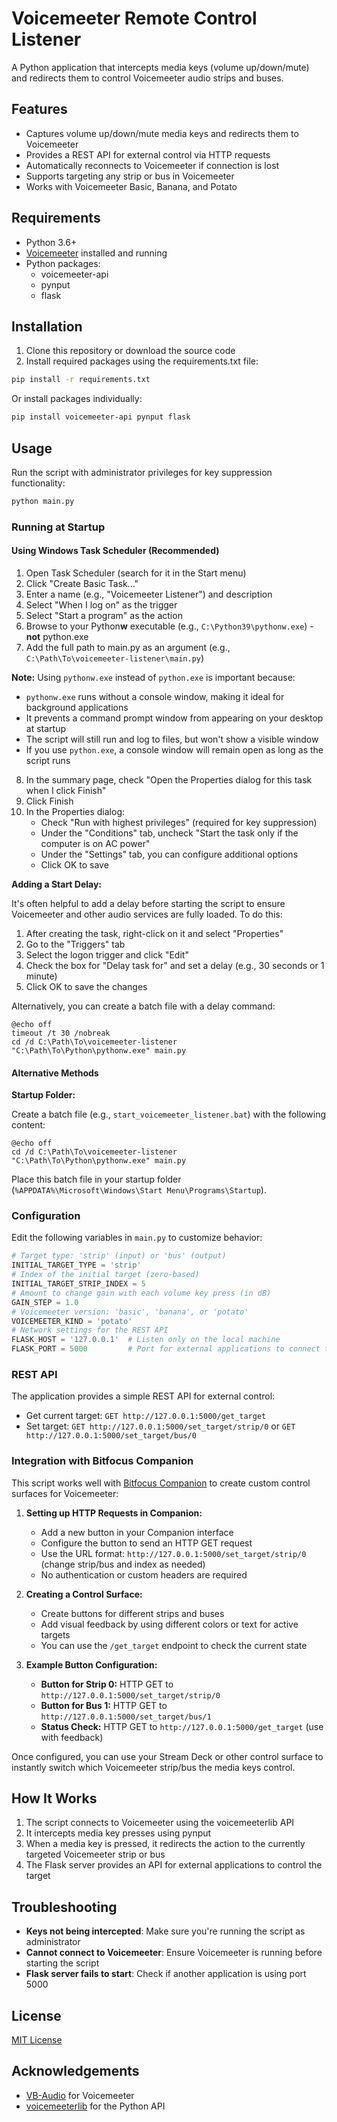 ﻿# Voicemeeter Remote Control Listener

A Python application that intercepts media keys (volume up/down/mute) and redirects them to control Voicemeeter audio strips and buses.

## Features

- Captures volume up/down/mute media keys and redirects them to Voicemeeter
- Provides a REST API for external control via HTTP requests
- Automatically reconnects to Voicemeeter if connection is lost
- Supports targeting any strip or bus in Voicemeeter
- Works with Voicemeeter Basic, Banana, and Potato

## Requirements

- Python 3.6+
- [Voicemeeter](https://vb-audio.com/Voicemeeter/) installed and running
- Python packages:
  - voicemeeter-api
  - pynput
  - flask

## Installation

1. Clone this repository or download the source code
2. Install required packages using the requirements.txt file:

```bash
pip install -r requirements.txt
```

Or install packages individually:

```bash
pip install voicemeeter-api pynput flask
```

## Usage

Run the script with administrator privileges for key suppression functionality:

```bash
python main.py
```

### Running at Startup

#### Using Windows Task Scheduler (Recommended)

1. Open Task Scheduler (search for it in the Start menu)
2. Click "Create Basic Task..."
3. Enter a name (e.g., "Voicemeeter Listener") and description
4. Select "When I log on" as the trigger
5. Select "Start a program" as the action
6. Browse to your Python**w** executable (e.g., `C:\Python39\pythonw.exe`) - **not** python.exe
7. Add the full path to main.py as an argument (e.g., `C:\Path\To\voicemeeter-listener\main.py`)

**Note:** Using `pythonw.exe` instead of `python.exe` is important because:
- `pythonw.exe` runs without a console window, making it ideal for background applications
- It prevents a command prompt window from appearing on your desktop at startup
- The script will still run and log to files, but won't show a visible window
- If you use `python.exe`, a console window will remain open as long as the script runs

8. In the summary page, check "Open the Properties dialog for this task when I click Finish"
9. Click Finish
10. In the Properties dialog:
    - Check "Run with highest privileges" (required for key suppression)
    - Under the "Conditions" tab, uncheck "Start the task only if the computer is on AC power"
    - Under the "Settings" tab, you can configure additional options
    - Click OK to save

**Adding a Start Delay:**

It's often helpful to add a delay before starting the script to ensure Voicemeeter and other audio services are fully loaded. To do this:

1. After creating the task, right-click on it and select "Properties"
2. Go to the "Triggers" tab
3. Select the logon trigger and click "Edit"
4. Check the box for "Delay task for" and set a delay (e.g., 30 seconds or 1 minute)
5. Click OK to save the changes

Alternatively, you can create a batch file with a delay command:

```batch
@echo off
timeout /t 30 /nobreak
cd /d C:\Path\To\voicemeeter-listener
"C:\Path\To\Python\pythonw.exe" main.py
```

#### Alternative Methods

**Startup Folder:**

Create a batch file (e.g., `start_voicemeeter_listener.bat`) with the following content:

```batch
@echo off
cd /d C:\Path\To\voicemeeter-listener
"C:\Path\To\Python\pythonw.exe" main.py
```

Place this batch file in your startup folder (`%APPDATA%\Microsoft\Windows\Start Menu\Programs\Startup`).

### Configuration

Edit the following variables in `main.py` to customize behavior:

```python
# Target type: 'strip' (input) or 'bus' (output)
INITIAL_TARGET_TYPE = 'strip'
# Index of the initial target (zero-based)
INITIAL_TARGET_STRIP_INDEX = 5
# Amount to change gain with each volume key press (in dB)
GAIN_STEP = 1.0
# Voicemeeter version: 'basic', 'banana', or 'potato'
VOICEMEETER_KIND = 'potato'
# Network settings for the REST API
FLASK_HOST = '127.0.0.1'  # Listen only on the local machine
FLASK_PORT = 5000         # Port for external applications to connect to
```

### REST API

The application provides a simple REST API for external control:

- Get current target: `GET http://127.0.0.1:5000/get_target`
- Set target: `GET http://127.0.0.1:5000/set_target/strip/0` or `GET http://127.0.0.1:5000/set_target/bus/0`

### Integration with Bitfocus Companion

This script works well with [Bitfocus Companion](https://bitfocus.io/companion) to create custom control surfaces for Voicemeeter:

1. **Setting up HTTP Requests in Companion:**
   - Add a new button in your Companion interface
   - Configure the button to send an HTTP GET request
   - Use the URL format: `http://127.0.0.1:5000/set_target/strip/0` (change strip/bus and index as needed)
   - No authentication or custom headers are required

2. **Creating a Control Surface:**
   - Create buttons for different strips and buses
   - Add visual feedback by using different colors or text for active targets
   - You can use the `/get_target` endpoint to check the current state

3. **Example Button Configuration:**
   - **Button for Strip 0:** HTTP GET to `http://127.0.0.1:5000/set_target/strip/0`
   - **Button for Bus 1:** HTTP GET to `http://127.0.0.1:5000/set_target/bus/1`
   - **Status Check:** HTTP GET to `http://127.0.0.1:5000/get_target` (use with feedback)

Once configured, you can use your Stream Deck or other control surface to instantly switch which Voicemeeter strip/bus the media keys control.

## How It Works

1. The script connects to Voicemeeter using the voicemeeterlib API
2. It intercepts media key presses using pynput
3. When a media key is pressed, it redirects the action to the currently targeted Voicemeeter strip or bus
4. The Flask server provides an API for external applications to control the target

## Troubleshooting

- **Keys not being intercepted**: Make sure you're running the script as administrator
- **Cannot connect to Voicemeeter**: Ensure Voicemeeter is running before starting the script
- **Flask server fails to start**: Check if another application is using port 5000

## License

[MIT License](LICENSE)

## Acknowledgements

- [VB-Audio](https://vb-audio.com/) for Voicemeeter
- [voicemeeterlib](https://github.com/chvolkmann/voicemeeter-api-python) for the Python API
